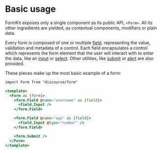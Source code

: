 # Basic usage

FormKit exposes only a single component as its public API, `<Form>`. All its other ingredients are yielded, as contextual components, modifiers or plain data.

Every form is composed of one or multiple [field](./field), representing the value, validation and metadata of a control. Each field encapsulates a control which represents the form element that the user will interact with to enter the data, like an [input](./controls/input) or [select](./controls/select). Other utilities, like [submit](./submit) or [alert](./alert) are also provided.

These pieces make up the most basic example of a form:

```hbs
import Form from "discourse/form"

<template>
  <Form as |form|>
    <form.Field @name="username" as |field|>
      <field.Input />
    </form.Field>

    <form.Field @name="age" as |field|>
      <field.Input @type="number" />
    </form.Field>

    <form.Submit />
  </Form>
</template>
```
